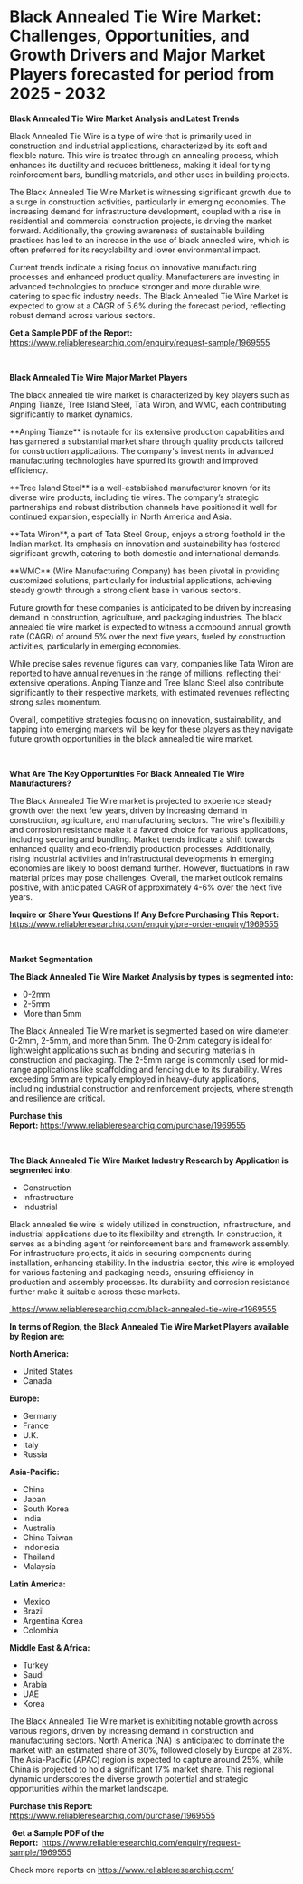 <p><h1>Black Annealed Tie Wire Market: Challenges, Opportunities, and Growth Drivers and Major Market Players forecasted for period from 2025 - 2032</h1></p><p><strong>Black Annealed Tie Wire Market Analysis and Latest Trends</strong></p>
<p><p>Black Annealed Tie Wire is a type of wire that is primarily used in construction and industrial applications, characterized by its soft and flexible nature. This wire is treated through an annealing process, which enhances its ductility and reduces brittleness, making it ideal for tying reinforcement bars, bundling materials, and other uses in building projects. </p><p>The Black Annealed Tie Wire Market is witnessing significant growth due to a surge in construction activities, particularly in emerging economies. The increasing demand for infrastructure development, coupled with a rise in residential and commercial construction projects, is driving the market forward. Additionally, the growing awareness of sustainable building practices has led to an increase in the use of black annealed wire, which is often preferred for its recyclability and lower environmental impact.</p><p>Current trends indicate a rising focus on innovative manufacturing processes and enhanced product quality. Manufacturers are investing in advanced technologies to produce stronger and more durable wire, catering to specific industry needs. The Black Annealed Tie Wire Market is expected to grow at a CAGR of 5.6% during the forecast period, reflecting robust demand across various sectors.</p></p>
<p><strong>Get a Sample PDF of the Report:&nbsp;</strong> <a href="https://www.reliableresearchiq.com/enquiry/request-sample/1969555?utm_campaign=2324&utm_medium=2&utm_source=Github&utm_content=ia&utm_term=05042025&utm_id=black-annealed-tie-wire">https://www.reliableresearchiq.com/enquiry/request-sample/1969555</a></p>
<p>&nbsp;</p>
<p><strong>Black Annealed Tie Wire Major Market Players</strong></p>
<p><p>The black annealed tie wire market is characterized by key players such as Anping Tianze, Tree Island Steel, Tata Wiron, and WMC, each contributing significantly to market dynamics. </p><p>**Anping Tianze** is notable for its extensive production capabilities and has garnered a substantial market share through quality products tailored for construction applications. The company's investments in advanced manufacturing technologies have spurred its growth and improved efficiency.</p><p>**Tree Island Steel** is a well-established manufacturer known for its diverse wire products, including tie wires. The company’s strategic partnerships and robust distribution channels have positioned it well for continued expansion, especially in North America and Asia.</p><p>**Tata Wiron**, a part of Tata Steel Group, enjoys a strong foothold in the Indian market. Its emphasis on innovation and sustainability has fostered significant growth, catering to both domestic and international demands.</p><p>**WMC** (Wire Manufacturing Company) has been pivotal in providing customized solutions, particularly for industrial applications, achieving steady growth through a strong client base in various sectors.</p><p>Future growth for these companies is anticipated to be driven by increasing demand in construction, agriculture, and packaging industries. The black annealed tie wire market is expected to witness a compound annual growth rate (CAGR) of around 5% over the next five years, fueled by construction activities, particularly in emerging economies.</p><p>While precise sales revenue figures can vary, companies like Tata Wiron are reported to have annual revenues in the range of millions, reflecting their extensive operations. Anping Tianze and Tree Island Steel also contribute significantly to their respective markets, with estimated revenues reflecting strong sales momentum.</p><p>Overall, competitive strategies focusing on innovation, sustainability, and tapping into emerging markets will be key for these players as they navigate future growth opportunities in the black annealed tie wire market.</p></p>
<p>&nbsp;</p>
<p><strong>What Are The Key Opportunities For Black Annealed Tie Wire Manufacturers?</strong></p>
<p><p>The Black Annealed Tie Wire market is projected to experience steady growth over the next few years, driven by increasing demand in construction, agriculture, and manufacturing sectors. The wire's flexibility and corrosion resistance make it a favored choice for various applications, including securing and bundling. Market trends indicate a shift towards enhanced quality and eco-friendly production processes. Additionally, rising industrial activities and infrastructural developments in emerging economies are likely to boost demand further. However, fluctuations in raw material prices may pose challenges. Overall, the market outlook remains positive, with anticipated CAGR of approximately 4-6% over the next five years.</p></p>
<p><strong>Inquire or Share Your Questions If Any Before Purchasing This Report:</strong> <a href="https://www.reliableresearchiq.com/enquiry/pre-order-enquiry/1969555?utm_campaign=2324&utm_medium=2&utm_source=Github&utm_content=ia&utm_term=05042025&utm_id=black-annealed-tie-wire">https://www.reliableresearchiq.com/enquiry/pre-order-enquiry/1969555</a></p>
<p>&nbsp;</p>
<p><strong>Market Segmentation</strong></p>
<p><strong>The Black Annealed Tie Wire Market Analysis by types is segmented into:</strong></p>
<p><ul><li>0-2mm</li><li>2-5mm</li><li>More than 5mm</li></ul></p>
<p><p>The Black Annealed Tie Wire market is segmented based on wire diameter: 0-2mm, 2-5mm, and more than 5mm. The 0-2mm category is ideal for lightweight applications such as binding and securing materials in construction and packaging. The 2-5mm range is commonly used for mid-range applications like scaffolding and fencing due to its durability. Wires exceeding 5mm are typically employed in heavy-duty applications, including industrial construction and reinforcement projects, where strength and resilience are critical.</p></p>
<p><strong>Purchase this Report:&nbsp;</strong><a href="https://www.reliableresearchiq.com/purchase/1969555?utm_campaign=2324&utm_medium=2&utm_source=Github&utm_content=ia&utm_term=05042025&utm_id=black-annealed-tie-wire">https://www.reliableresearchiq.com/purchase/1969555</a></p>
<p>&nbsp;</p>
<p><strong>The Black Annealed Tie Wire Market Industry Research by Application is segmented into:</strong></p>
<p><ul><li>Construction</li><li>Infrastructure</li><li>Industrial</li></ul></p>
<p><p>Black annealed tie wire is widely utilized in construction, infrastructure, and industrial applications due to its flexibility and strength. In construction, it serves as a binding agent for reinforcement bars and framework assembly. For infrastructure projects, it aids in securing components during installation, enhancing stability. In the industrial sector, this wire is employed for various fastening and packaging needs, ensuring efficiency in production and assembly processes. Its durability and corrosion resistance further make it suitable across these markets.</p></p>
<p><a href="https://www.reliableresearchiq.com/black-annealed-tie-wire-r1969555?utm_campaign=2324&utm_medium=2&utm_source=Github&utm_content=ia&utm_term=05042025&utm_id=black-annealed-tie-wire">&nbsp;https://www.reliableresearchiq.com/black-annealed-tie-wire-r1969555</a></p>
<p><strong>In terms of Region, the Black Annealed Tie Wire Market Players available by Region are:</strong></p>
<p>
    <p> <strong> North America: </strong>
        <ul>
            <li>United States</li>
            <li>Canada</li>
        </ul>
        </p> 
    <p> <strong> Europe: </strong>
        <ul>
            <li>Germany</li>
            <li>France</li>
            <li>U.K.</li>
            <li>Italy</li>
            <li>Russia</li>
        </ul>
        </p> 
    <p> <strong> Asia-Pacific: </strong>
        <ul>
            <li>China</li>
            <li>Japan</li>
            <li>South Korea</li>
            <li>India</li>
            <li>Australia</li>
            <li>China Taiwan</li>
            <li>Indonesia</li>
            <li>Thailand</li>
            <li>Malaysia</li>
        </ul>
        </p> 
    <p> <strong> Latin America: </strong>
        <ul>
            <li>Mexico</li>
            <li>Brazil</li>
            <li>Argentina Korea</li>
            <li>Colombia</li>
        </ul>
        </p> 
    <p> <strong> Middle East & Africa: </strong>
        <ul>
            <li>Turkey</li>
            <li>Saudi</li>
            <li>Arabia</li>
            <li>UAE</li>
            <li>Korea</li>
        </ul>
    </p>
    </p>
<p><p>The Black Annealed Tie Wire market is exhibiting notable growth across various regions, driven by increasing demand in construction and manufacturing sectors. North America (NA) is anticipated to dominate the market with an estimated share of 30%, followed closely by Europe at 28%. The Asia-Pacific (APAC) region is expected to capture around 25%, while China is projected to hold a significant 17% market share. This regional dynamic underscores the diverse growth potential and strategic opportunities within the market landscape.</p></p>
<p><strong>Purchase this Report: </strong><a href="https://www.reliableresearchiq.com/purchase/1969555?utm_campaign=2324&utm_medium=2&utm_source=Github&utm_content=ia&utm_term=05042025&utm_id=black-annealed-tie-wire">https://www.reliableresearchiq.com/purchase/1969555</a></p>
<p>&nbsp;<strong>Get a Sample PDF of the Report:&nbsp;&nbsp;</strong><a href="https://www.reliableresearchiq.com/enquiry/request-sample/1969555?utm_campaign=2324&utm_medium=2&utm_source=Github&utm_content=ia&utm_term=05042025&utm_id=black-annealed-tie-wire">https://www.reliableresearchiq.com/enquiry/request-sample/1969555</a></p>
<p><strong></strong></p>
<p>Check more reports on <a href="https://www.reliableresearchiq.com/?utm_campaign=2324&utm_medium=2&utm_source=Github&utm_content=ia&utm_term=05042025&utm_id=black-annealed-tie-wire">https://www.reliableresearchiq.com/</a></p>